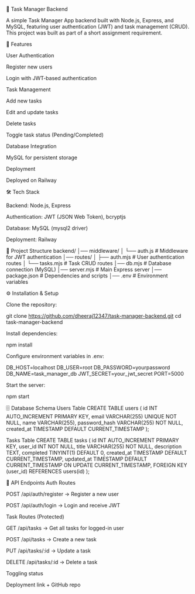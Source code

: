 📌 Task Manager Backend

A simple Task Manager App backend built with Node.js, Express, and MySQL, featuring user authentication (JWT) and task management (CRUD).
This project was built as part of a short assignment requirement.

🚀 Features

User Authentication

Register new users

Login with JWT-based authentication

Task Management

Add new tasks

Edit and update tasks

Delete tasks

Toggle task status (Pending/Completed)

Database Integration

MySQL for persistent storage

Deployment

Deployed on Railway

🛠 Tech Stack

Backend: Node.js, Express

Authentication: JWT (JSON Web Token), bcryptjs

Database: MySQL (mysql2 driver)

Deployment: Railway

📂 Project Structure
backend/
│── middleware/
│   └── auth.js          # Middleware for JWT authentication
│── routes/
│   ├── auth.mjs         # User authentication routes
│   └── tasks.mjs        # Task CRUD routes
│── db.mjs               # Database connection (MySQL)
│── server.mjs           # Main Express server
│── package.json         # Dependencies and scripts
│── .env                 # Environment variables

⚙️ Installation & Setup

Clone the repository:

git clone https://github.com/dheeraj12347/task-manager-backend.git
cd task-manager-backend


Install dependencies:

npm install


Configure environment variables in .env:

DB_HOST=localhost
DB_USER=root
DB_PASSWORD=yourpassword
DB_NAME=task_manager_db
JWT_SECRET=your_jwt_secret
PORT=5000


Start the server:

npm start

🗄 Database Schema
Users Table
CREATE TABLE users (
  id INT AUTO_INCREMENT PRIMARY KEY,
  email VARCHAR(255) UNIQUE NOT NULL,
  name VARCHAR(255),
  password_hash VARCHAR(255) NOT NULL,
  created_at TIMESTAMP DEFAULT CURRENT_TIMESTAMP
);

Tasks Table
CREATE TABLE tasks (
  id INT AUTO_INCREMENT PRIMARY KEY,
  user_id INT NOT NULL,
  title VARCHAR(255) NOT NULL,
  description TEXT,
  completed TINYINT(1) DEFAULT 0,
  created_at TIMESTAMP DEFAULT CURRENT_TIMESTAMP,
  updated_at TIMESTAMP DEFAULT CURRENT_TIMESTAMP ON UPDATE CURRENT_TIMESTAMP,
  FOREIGN KEY (user_id) REFERENCES users(id)
);

📌 API Endpoints
Auth Routes

POST /api/auth/register → Register a new user

POST /api/auth/login → Login and receive JWT

Task Routes (Protected)

GET /api/tasks → Get all tasks for logged-in user

POST /api/tasks → Create a new task

PUT /api/tasks/:id → Update a task

DELETE /api/tasks/:id → Delete a task



Toggling status

Deployment link + GitHub repo
